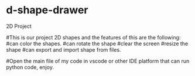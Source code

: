 # d-shape-drawer
2D Project


#This is our project 2D shapes and the features of this are the following: 
#can color the shapes.
#can rotate the shape
#clear the screen
#resize the shape
#can export and import shape from files.

#Open the main file of my code in vscode or other IDE platform that can run python code, enjoy.
